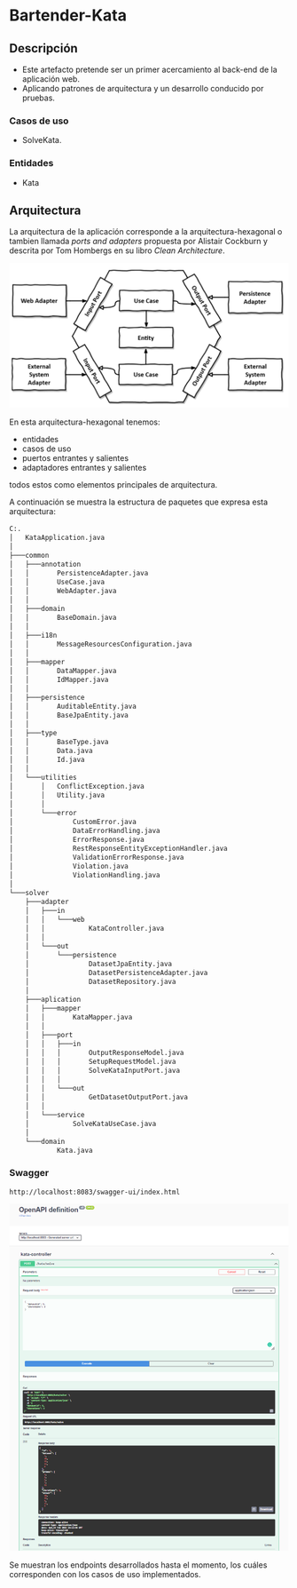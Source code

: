 # Bartender-Kata

## Descripción

* Este artefacto pretende ser un primer acercamiento al back-end de la aplicación web.
* Aplicando patrones de arquitectura y un desarrollo conducido por pruebas.

### Casos de uso

* SolveKata.

### Entidades

* Kata

## Arquitectura

La arquitectura de la aplicación corresponde a la arquitectura-hexagonal o tambien llamada *ports and adapters* propuesta por Alistair Cockburn y descrita por Tom Hombergs en su libro *Clean Architecture*.

![alt-text][1]

En esta arquitectura-hexagonal tenemos:

  * entidades
  * casos de uso
  * puertos entrantes y salientes
  * adaptadores entrantes y salientes

todos estos como elementos principales de arquitectura.

A continuación se muestra la estructura de paquetes que expresa esta arquitectura:

```console
C:.
│   KataApplication.java
│
├───common
│   ├───annotation
│   │       PersistenceAdapter.java
│   │       UseCase.java
│   │       WebAdapter.java
│   │
│   ├───domain
│   │       BaseDomain.java
│   │
│   ├───i18n
│   │       MessageResourcesConfiguration.java
│   │
│   ├───mapper
│   │       DataMapper.java
│   │       IdMapper.java
│   │
│   ├───persistence
│   │       AuditableEntity.java
│   │       BaseJpaEntity.java
│   │
│   ├───type
│   │       BaseType.java
│   │       Data.java
│   │       Id.java
│   │
│   └───utilities
│       │   ConflictException.java
│       │   Utility.java
│       │
│       └───error
│               CustomError.java
│               DataErrorHandling.java
│               ErrorResponse.java
│               RestResponseEntityExceptionHandler.java
│               ValidationErrorResponse.java
│               Violation.java
│               ViolationHandling.java
│
└───solver
    ├───adapter
    │   ├───in
    │   │   └───web
    │   │           KataController.java
    │   │
    │   └───out
    │       └───persistence
    │               DatasetJpaEntity.java
    │               DatasetPersistenceAdapter.java
    │               DatasetRepository.java
    │
    ├───aplication
    │   ├───mapper
    │   │       KataMapper.java
    │   │
    │   ├───port
    │   │   ├───in
    │   │   │       OutputResponseModel.java
    │   │   │       SetupRequestModel.java
    │   │   │       SolveKataInputPort.java
    │   │   │
    │   │   └───out
    │   │           GetDatasetOutputPort.java
    │   │
    │   └───service
    │           SolveKataUseCase.java
    │
    └───domain
            Kata.java
```

### Swagger

```console
http://localhost:8083/swagger-ui/index.html
```

![alt-text][2]

Se muestran los endpoints desarrollados hasta el momento, los cuáles corresponden con los casos de uso implementados. 

[1]: /src/main/resources/docs/hexagonal-architecture.png
[2]: /src/main/resources/docs/API.png
